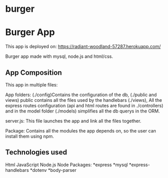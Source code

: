 # burger

# Burger App
This app is deployed on: https://radiant-woodland-57287.herokuapp.com/

Burger app made with mysql, node.js and html/css.

## App Composition
This app in multiple files:

App folders: (./config)Contains the configuration of the db, (./public and views) public contains all the files used by the handlebars (./views), All the express routes configuration (api and html routes are found in ./controllers) and in the model folder (./models)  simplifies all the db querys in the ORM.

server.js: This file launches the app and link all the files together. 

Package: Contains all the modules the app depends on, so the user can install them using npm.

## Technologies used

Html
JavaScript
Node.js
Node Packages: *express *mysql *express-handlebars *dotenv *body-parser
